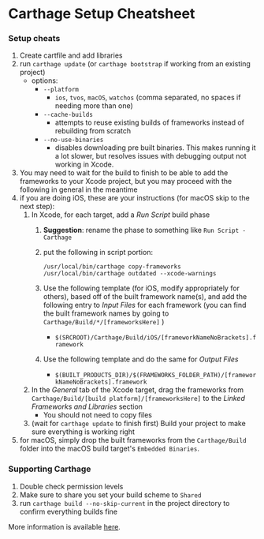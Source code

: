 <!-- permalink: 449862b9a85c3e7c360e9bb1299ed49b DO NOT DELETE OR EDIT THIS LINE -->
# Carthage Setup Cheatsheet


### Setup cheats
1. Create cartfile and add libraries
1. run `carthage update` (or `carthage bootstrap` if working from an existing project)
	* options:
		* `--platform`
			* `ios`, `tvos`, `macOS`, `watchos` (comma separated, no spaces if needing more than one)
		* `--cache-builds`
			* attempts to reuse existing builds of frameworks instead of rebuilding from scratch
		* `--no-use-binaries`
			* disables downloading pre built binaries. This makes running it a lot slower, but resolves issues with debugging output not working in Xcode. 
1. You may need to wait for the build to finish to be able to add the frameworks to your Xcode project, but you may proceed with the following in general in the meantime
1. if you are doing iOS, these are your instructions (for macOS skip to the next step):
	1. In Xcode, for each target, add a *Run Script* build phase
		1. **Suggestion**: rename the phase to something like `Run Script - Carthage`
		1. put the following in script portion:
			``` 
			/usr/local/bin/carthage copy-frameworks
			/usr/local/bin/carthage outdated --xcode-warnings
			```

		1. Use the following template (for iOS, modify appropriately for others), based off of the built framework name(s), and add the following entry to *Input Files* for each framework (you can find the built framework names by going to `Carthage/Build/*/[frameworksHere]` )
			* `$(SRCROOT)/Carthage/Build/iOS/[frameworkNameNoBrackets].framework`
		1. Use the following template and do the same for *Output Files*
			* `$(BUILT_PRODUCTS_DIR)/$(FRAMEWORKS_FOLDER_PATH)/[frameworkNameNoBrackets].framework`
	1. In the *General* tab of the Xcode target, drag the frameworks from `Carthage/Build/[build platform]/[frameworksHere]` to the *Linked Frameworks and Libraries* section
		* You should not need to copy files
	1. (wait for `carthage update` to finish first) Build your project to make sure everything is working right
1. for macOS, simply drop the built frameworks from the `Carthage/Build` folder into the macOS build target's `Embedded Binaries`.

### Supporting Carthage
1. Double check permission levels
1. Make sure to share you set your build scheme to `Shared`
1. run `carthage build --no-skip-current` in the project directory to confirm everything builds fine

More information is available [here](https://github.com/Carthage/Carthage#getting-started).
